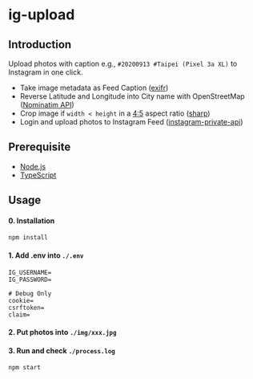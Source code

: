 # ig-upload

## Introduction
Upload photos with caption e.g., `#20200913 #Taipei (Pixel 3a XL)` to Instagram in one click.

* Take image metadata as Feed Caption ([exifr](https://github.com/MikeKovarik/exifr))
* Reverse Latitude and Longitude into City name with OpenStreetMap ([Nominatim API](http://nominatim.org/release-docs/latest/api/Reverse/))
* Crop image if `width < height` in a [4:5](https://help.instagram.com/1631821640426723) aspect ratio ([sharp](https://github.com/lovell/sharp))
* Login and upload photos to Instagram Feed ([instagram-private-api](https://github.com/dilame/instagram-private-api))

## Prerequisite
* [Node.js](https://nodejs.org/en/)
* [TypeScript](https://www.typescriptlang.org/#installation)

## Usage
#### 0. Installation
```
npm install
```

#### 1. Add .env into `./.env`
```
IG_USERNAME=
IG_PASSWORD=

# Debug Only
cookie=
csrftoken=
claim=
```

#### 2. Put photos into `./img/xxx.jpg`

#### 3. Run and check `./process.log`
```
npm start
```
